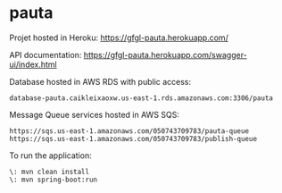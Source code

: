 # pauta


Projet hosted in Heroku: https://gfgl-pauta.herokuapp.com/

API documentation: https://gfgl-pauta.herokuapp.com/swagger-ui/index.html

Database hosted in AWS RDS with public access: 
```
database-pauta.caikleixaoxw.us-east-1.rds.amazonaws.com:3306/pauta 
```

Message Queue services hosted in AWS SQS: 
```
https://sqs.us-east-1.amazonaws.com/050743709783/pauta-queue
https://sqs.us-east-1.amazonaws.com/050743709783/publish-queue
```

To run the application:
```
\: mvn clean install
\: mvn spring-boot:run
```
